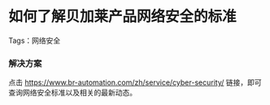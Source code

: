 # 如何了解贝加莱产品网络安全的标准
Tags：网络安全

### 解决方案
点击 https://www.br-automation.com/zh/service/cyber-security/
链接，即可查询网络安全标准以及相关的最新动态。
